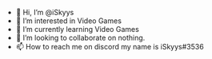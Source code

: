 - 👋 Hi, I’m @iSkyys
- 👀 I’m interested in Video Games
- 🌱 I’m currently learning Video Games
- 💞️ I’m looking to collaborate on nothing.
- 📫 How to reach me on discord my name is iSkyys#3536

<!---
iSkyys/iSkyys is a ✨ special ✨ repository because its `README.md` (this file) appears on your GitHub profile.
You can click the Preview link to take a look at your changes.
--->
